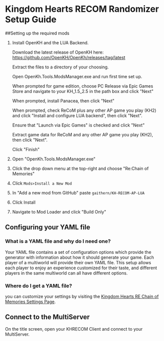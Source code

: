 # Kingdom Hearts RECOM Randomizer Setup Guide

##Setting up the required mods
1. Install OpenKH and the LUA Backend.

    Download the latest release of OpenKH here: https://github.com/OpenKH/OpenKh/releases/tag/latest
    
    Extract the files to a directory of your choosing.
    
    Open OpenKh.Tools.ModsManager.exe and run first time set up.
    
    When prompted for game edition, choose PC Release via Epic Games Store and navigate to your KH_1.5_2.5 in the path box and click "Next"
    
    When prompted, install Panacea, then click "Next"
    
    When prompted, check ReCoM plus any other AP game you play (KH2) and click "Install and configure LUA backend", then click "Next".
    
    Ensure that "Launch via Epic Games" is checked and click "Next"
    
    Extract game data for ReCoM and any other AP game you play (KH2), then click "Next".
    
    Click "Finish"
    
2. Open "OpenKh.Tools.ModsManager.exe"

3. Click the drop down menu at the top-right and choose "Re:Chain of Memories"

4. Click `Mods>Install a New Mod`

5. In "Add a new mod from GitHub" paste `gaithern/KH-RECOM-AP-LUA`

6. Click Install

7. Navigate to Mod Loader and click "Build Only"


## Configuring your YAML file

### What is a YAML file and why do I need one?

Your YAML file contains a set of configuration options which provide the generator with information about how it should
generate your game. Each player of a multiworld will provide their own YAML file. This setup allows each player to enjoy
an experience customized for their taste, and different players in the same multiworld can all have different options.

### Where do I get a YAML file?

you can customize your settings by visiting the [Kingdom Hearts RE Chain of Memories Settings Page](/games/Kingdom%20Hearts%20RE%20Chain%20of%20Memories/player-settings).

## Connect to the MultiServer

On the title screen, open your KHRECOM Client and connect to your MultiServer.
